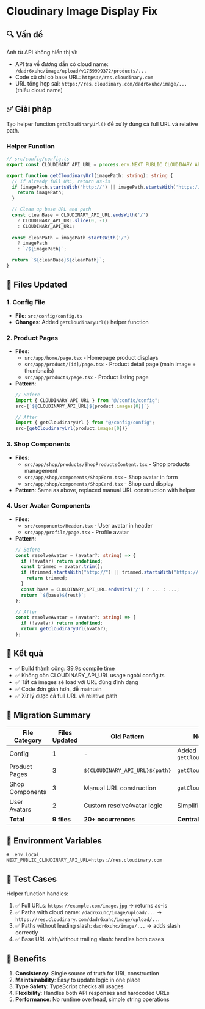 # Cloudinary Image Display Fix

## 🔍 Vấn đề
Ảnh từ API không hiển thị vì:
- API trả về đường dẫn có cloud name: `/dadr6xuhc/image/upload/v1759999372/products/...`
- Code cũ chỉ có base URL: `https://res.cloudinary.com`
- URL tổng hợp sai: `https://res.cloudinary.com/dadr6xuhc/image/...` (thiếu cloud name)

## ✅ Giải pháp
Tạo helper function `getCloudinaryUrl()` để xử lý đúng cả full URL và relative path.

### Helper Function
```typescript
// src/config/config.ts
export const CLOUDINARY_API_URL = process.env.NEXT_PUBLIC_CLOUDINARY_API_URL || 'https://res.cloudinary.com';

export function getCloudinaryUrl(imagePath: string): string {
  // If already full URL, return as-is
  if (imagePath.startsWith('http://') || imagePath.startsWith('https://')) {
    return imagePath;
  }

  // Clean up base URL and path
  const cleanBase = CLOUDINARY_API_URL.endsWith('/') 
    ? CLOUDINARY_API_URL.slice(0, -1) 
    : CLOUDINARY_API_URL;
  
  const cleanPath = imagePath.startsWith('/') 
    ? imagePath 
    : `/${imagePath}`;

  return `${cleanBase}${cleanPath}`;
}
```

## 📝 Files Updated

### 1. Config File
- **File**: `src/config/config.ts`
- **Changes**: Added `getCloudinaryUrl()` helper function

### 2. Product Pages
- **Files**:
  - `src/app/home/page.tsx` - Homepage product displays
  - `src/app/product/[id]/page.tsx` - Product detail page (main image + thumbnails)
  - `src/app/products/page.tsx` - Product listing page
- **Pattern**: 
  ```typescript
  // Before
  import { CLOUDINARY_API_URL } from "@/config/config";
  src={`${CLOUDINARY_API_URL}${product.images[0]}`}
  
  // After
  import { getCloudinaryUrl } from "@/config/config";
  src={getCloudinaryUrl(product.images[0])}
  ```

### 3. Shop Components
- **Files**:
  - `src/app/shop/products/ShopProductsContent.tsx` - Shop products management
  - `src/app/shop/components/ShopForm.tsx` - Shop avatar in form
  - `src/app/shop/components/ShopCard.tsx` - Shop card display
- **Pattern**: Same as above, replaced manual URL construction with helper

### 4. User Avatar Components
- **Files**:
  - `src/components/Header.tsx` - User avatar in header
  - `src/app/profile/page.tsx` - Profile avatar
- **Pattern**: 
  ```typescript
  // Before
  const resolveAvatar = (avatar?: string) => {
    if (!avatar) return undefined;
    const trimmed = avatar.trim();
    if (trimmed.startsWith("http://") || trimmed.startsWith("https://")) {
      return trimmed;
    }
    const base = CLOUDINARY_API_URL.endsWith('/') ? ... : ...;
    return `${base}${rest}`;
  };
  
  // After
  const resolveAvatar = (avatar?: string) => {
    if (!avatar) return undefined;
    return getCloudinaryUrl(avatar);
  };
  ```

## 🎯 Kết quả
- ✅ Build thành công: 39.9s compile time
- ✅ Không còn CLOUDINARY_API_URL usage ngoài config.ts
- ✅ Tất cả images sẽ load với URL đúng định dạng
- ✅ Code đơn giản hơn, dễ maintain
- ✅ Xử lý được cả full URL và relative path

## 🔄 Migration Summary
| File Category | Files Updated | Old Pattern | New Pattern |
|--------------|---------------|-------------|-------------|
| Config | 1 | - | Added `getCloudinaryUrl()` |
| Product Pages | 3 | `${CLOUDINARY_API_URL}${path}` | `getCloudinaryUrl(path)` |
| Shop Components | 3 | Manual URL construction | `getCloudinaryUrl(path)` |
| User Avatars | 2 | Custom resolveAvatar logic | Simplified with helper |
| **Total** | **9 files** | **20+ occurrences** | **Centralized logic** |

## 📌 Environment Variables
```env
# .env.local
NEXT_PUBLIC_CLOUDINARY_API_URL=https://res.cloudinary.com
```

## 🧪 Test Cases
Helper function handles:
1. ✅ Full URLs: `https://example.com/image.jpg` → returns as-is
2. ✅ Paths with cloud name: `/dadr6xuhc/image/upload/...` → `https://res.cloudinary.com/dadr6xuhc/image/upload/...`
3. ✅ Paths without leading slash: `dadr6xuhc/image/...` → adds slash correctly
4. ✅ Base URL with/without trailing slash: handles both cases

## 🎉 Benefits
1. **Consistency**: Single source of truth for URL construction
2. **Maintainability**: Easy to update logic in one place
3. **Type Safety**: TypeScript checks all usages
4. **Flexibility**: Handles both API responses and hardcoded URLs
5. **Performance**: No runtime overhead, simple string operations

